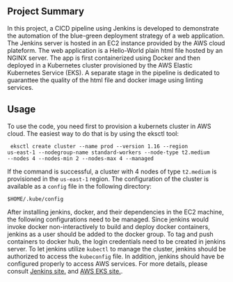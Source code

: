 ## Project Summary
In this project, a CICD pipeline using Jenkins is developed to demonstrate the automation of the blue-green deployment strategy of a web application. The Jenkins server is hosted in an EC2 instance provided by the AWS cloud plateform. The web application is a Hello-World plain html file hosted by an NGINX server. The app is first containerized using Docker and then deployed in a Kubernetes cluster provisioned by the AWS Elastic Kubernetes Service (EKS). A separate stage in the pipeline is dedicated to guaranttee the quality of the html file and docker image using linting services.

## Usage
To use the code, you need first to provision a kubernets cluster in AWS cloud. The easiest way to do that is by using the eksctl tool:

<code> eksctl create cluster --name prod --version 1.16 --region us-east-1 --nodegroup-name standard-workers --node-type t2.medium --nodes 4 --nodes-min 2 --nodes-max 4 --managed</code>

If the command is successful, a cluster with 4 nodes of type `t2.medium` is provisioned in the `us-east-1` region. The configuration of the cluster is available as a `config` file in the following directory:

<code>$HOME/.kube/config</code>

After installing jenkins, docker, and their dependencies in the EC2 machine, the following configurations need to be managed. Since jenkins would invoke docker non-interactively to build and deploy docker containers, jenkins as a user should be added to the docker group. To tag and push containers to docker hub, the login credentials need to be created in jenkins server. To let jenkins utilize `kubectl` to manage the cluster, jenkins should be authorized to access the `kubeconfig` file. In addition, jenkins should have be configured properly to access AWS services. For more details, please consult <a href="https://www.jenkins.io/" class="mw-redirect" title="Jenkins site">Jenkins site.</a> and <a href="https://aws.amazon.com/eks/" class="mw-redirect" title="AWS EKS site">AWS EKS site.</a>.
